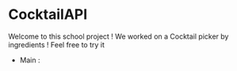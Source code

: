 # CocktailAPI

Welcome to this school project ! We worked on a Cocktail picker by ingredients ! Feel free to try it 

- Main : 
